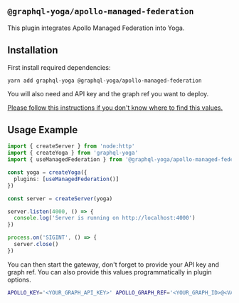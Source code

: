 ## `@graphql-yoga/apollo-managed-federation`

This plugin integrates Apollo Managed Federation into Yoga.

## Installation

First install required dependencies:

```
yarn add graphql-yoga @graphql-yoga/apollo-managed-federation
```

You will also need and API key and the graph ref you want to deploy.

[Please follow this instructions if you don't know where to find this values.](https://www.apollographql.com/docs/federation/v1/managed-federation/setup/#4-connect-the-gateway-to-studio)

## Usage Example

```ts
import { createServer } from 'node:http'
import { createYoga } from 'graphql-yoga'
import { useManagedFederation } from '@graphql-yoga/apollo-managed-federation'

const yoga = createYoga({
  plugins: [useManagedFederation()]
})

const server = createServer(yoga)

server.listen(4000, () => {
  console.log('Server is running on http://localhost:4000')
})

process.on('SIGINT', () => {
  server.close()
})
```

You can then start the gateway, don't forget to provide your API key and graph ref. You can also
provide this values programmatically in plugin options.

```bash
APOLLO_KEY='<YOUR_GRAPH_API_KEY>' APOLLO_GRAPH_REF='<YOUR_GRAPH_ID>@<VARIANT>' node index.mjs
```
